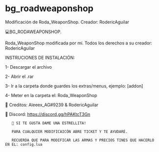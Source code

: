 # bg_roadweaponshop
Modificación de Roda_WeaponShop. Creador: RodericAguilar 

💻BG_RODAWEAPONSHOP. 

Roda_WeaponShop modificada por mí. Todos los derechos a su creador: RodericAguilar

INSTRUCIONES DE INSTALACIÓN:

1- Descargar el archivo

2- Abrir el .rar

3- Ir a la carpeta donde guardes los extras/menus, ejemplo: [addon]

4- Meter en la carpeta el: Roda_WeaponShop

🥥 Creditos: Aleeex_AG#9239 & RodericAguilar

📣 Discord: https://discord.gg/hPAKtcT3Gn
       
       💫 SI TE GUSTA DAME UNA ESTRELLITA!
       
       PARA CUALQUIER MODIFICAICÓN ABRE TICKET Y TE AYUDARÉ. 
       
       RECUERDA QUE PARA MODIFICAR LAS ARMAS Y PRECIOS TINES QUE HACERLO EN EL: config.lua
